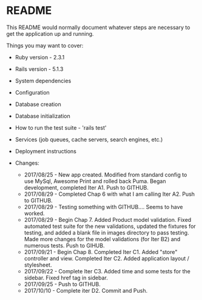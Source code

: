 # README

This README would normally document whatever steps are necessary to get the
application up and running.

Things you may want to cover:

* Ruby version - 2.3.1

* Rails version - 5.1.3

* System dependencies

* Configuration

* Database creation

* Database initialization

* How to run the test suite - 'rails test'

* Services (job queues, cache servers, search engines, etc.)

* Deployment instructions

* Changes:
  * 2017/08/25 - New app created.  Modified from standard config to use MySql, Awesome Print and rolled back Puma.  Began development, completed Iter A1.  Push to GITHUB.
  * 2017/08/29 - Completed Chap 6 with what I am calling Iter A2.  Push to GITHUB.
  * 2017/08/29 - Testing something with GITHUB.... Seems to have worked.
  * 2017/08/29 - Begin Chap 7. Added Product model validation.  Fixed automated test suite for the new validations, updated the fixtures for testing, and added a blank file in images directory to pass testing.  Made more changes for the model validations (for Iter B2) and numerous tests.  Push to GIHUB.
  * 2017/09/21 - Begin Chap 8. Completed Iter C1.  Added "store" controller and view.  Completed Iter C2.  Added application layout / stylesheet.
  * 2017/09/22 - Complete Iter C3.  Added time and some tests for the sidebar.  Fixed href tag in sidebar.
  * 2017/09/25 - Push to GITHUB.
  * 2017/10/10 - Complete iter D2.  Commit and Push.
